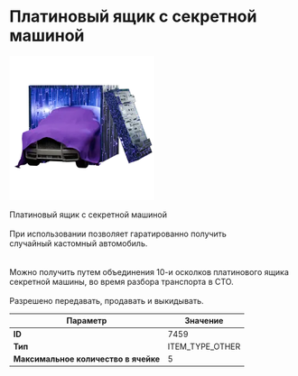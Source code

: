 # Платиновый ящик с секретной машиной

![Item Image](../img/7459.webp?raw=true)

Платиновый ящик с секретной машиной<br><br>При использовании позволяет гаратированно получить<br>случайный кастомный автомобиль.<br><br><br>Можно получить путем объединения 10-и осколков платинового ящика<br>секретной машины, во время разбора транспорта в СТО.<br><br>Разрешено передавать, продавать и выкидывать.


| Параметр | Значение |
|----------|----------|
| **ID** | 7459 |
| **Тип** | ITEM_TYPE_OTHER |
| **Максимальное количество в ячейке** | 5 |

